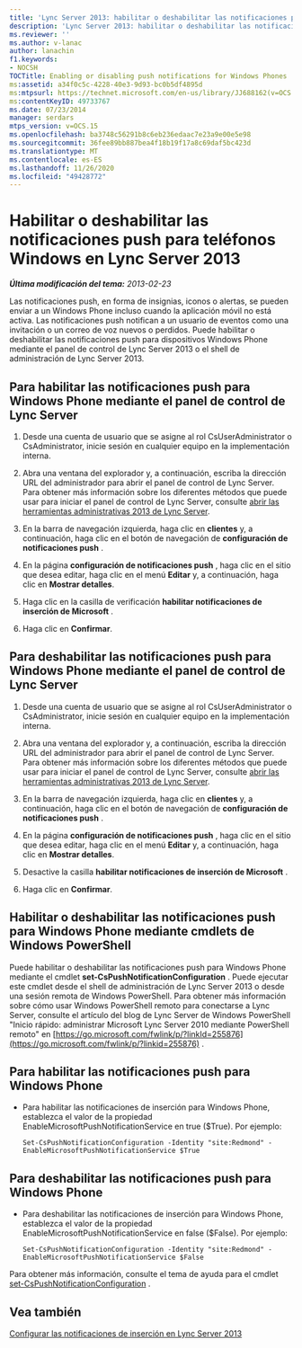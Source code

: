 ```yaml
---
title: 'Lync Server 2013: habilitar o deshabilitar las notificaciones push para Windows Phone'
description: 'Lync Server 2013: habilitar o deshabilitar las notificaciones push para Windows Phone.'
ms.reviewer: ''
ms.author: v-lanac
author: lanachin
f1.keywords:
- NOCSH
TOCTitle: Enabling or disabling push notifications for Windows Phones
ms:assetid: a34f0c5c-4228-40e3-9d93-bc0b5df4895d
ms:mtpsurl: https://technet.microsoft.com/en-us/library/JJ688162(v=OCS.15)
ms:contentKeyID: 49733767
ms.date: 07/23/2014
manager: serdars
mtps_version: v=OCS.15
ms.openlocfilehash: ba3748c56291b8c6eb236edaac7e23a9e00e5e98
ms.sourcegitcommit: 36fee89bb887bea4f18b19f17a8c69daf5bc423d
ms.translationtype: MT
ms.contentlocale: es-ES
ms.lasthandoff: 11/26/2020
ms.locfileid: "49428772"
---
```

# <a name="enabling-or-disabling-push-notifications-for-windows-phones-in-lync-server-2013"></a>Habilitar o deshabilitar las notificaciones push para teléfonos Windows en Lync Server 2013

<div data-xmlns="http://www.w3.org/1999/xhtml">

<div class="topic" data-xmlns="http://www.w3.org/1999/xhtml" data-msxsl="urn:schemas-microsoft-com:xslt" data-cs="https://msdn.microsoft.com/">

<div data-asp="https://msdn2.microsoft.com/asp">



</div>

<div id="mainSection">

<div id="mainBody">

<span> </span>

_**Última modificación del tema:** 2013-02-23_

Las notificaciones push, en forma de insignias, iconos o alertas, se pueden enviar a un Windows Phone incluso cuando la aplicación móvil no está activa. Las notificaciones push notifican a un usuario de eventos como una invitación o un correo de voz nuevos o perdidos. Puede habilitar o deshabilitar las notificaciones push para dispositivos Windows Phone mediante el panel de control de Lync Server 2013 o el shell de administración de Lync Server 2013.

<div>

## <a name="to-enable-push-notifications-for-windows-phone-by-using-lync-server-control-panel"></a>Para habilitar las notificaciones push para Windows Phone mediante el panel de control de Lync Server

1.  Desde una cuenta de usuario que se asigne al rol CsUserAdministrator o CsAdministrator, inicie sesión en cualquier equipo en la implementación interna.

2.  Abra una ventana del explorador y, a continuación, escriba la dirección URL del administrador para abrir el panel de control de Lync Server. Para obtener más información sobre los diferentes métodos que puede usar para iniciar el panel de control de Lync Server, consulte [abrir las herramientas administrativas 2013 de Lync Server](lync-server-2013-open-lync-server-administrative-tools.md).

3.  En la barra de navegación izquierda, haga clic en **clientes** y, a continuación, haga clic en el botón de navegación de **configuración de notificaciones push** .

4.  En la página **configuración de notificaciones push** , haga clic en el sitio que desea editar, haga clic en el menú **Editar** y, a continuación, haga clic en **Mostrar detalles**.

5.  Haga clic en la casilla de verificación **habilitar notificaciones de inserción de Microsoft** .

6.  Haga clic en **Confirmar**.

</div>

<div>

## <a name="to-disable-push-notifications-for-windows-phone-by-using-lync-server-control-panel"></a>Para deshabilitar las notificaciones push para Windows Phone mediante el panel de control de Lync Server

1.  Desde una cuenta de usuario que se asigne al rol CsUserAdministrator o CsAdministrator, inicie sesión en cualquier equipo en la implementación interna.

2.  Abra una ventana del explorador y, a continuación, escriba la dirección URL del administrador para abrir el panel de control de Lync Server. Para obtener más información sobre los diferentes métodos que puede usar para iniciar el panel de control de Lync Server, consulte [abrir las herramientas administrativas 2013 de Lync Server](lync-server-2013-open-lync-server-administrative-tools.md).

3.  En la barra de navegación izquierda, haga clic en **clientes** y, a continuación, haga clic en el botón de navegación de **configuración de notificaciones push** .

4.  En la página **configuración de notificaciones push** , haga clic en el sitio que desea editar, haga clic en el menú **Editar** y, a continuación, haga clic en **Mostrar detalles**.

5.  Desactive la casilla **habilitar notificaciones de inserción de Microsoft** .

6.  Haga clic en **Confirmar**.

</div>

<div>

## <a name="enabling-or-disabling-push-notifications-for-windows-phone-by-using-windows-powershell-cmdlets"></a>Habilitar o deshabilitar las notificaciones push para Windows Phone mediante cmdlets de Windows PowerShell

Puede habilitar o deshabilitar las notificaciones push para Windows Phone mediante el cmdlet **set-CsPushNotificationConfiguration** . Puede ejecutar este cmdlet desde el shell de administración de Lync Server 2013 o desde una sesión remota de Windows PowerShell. Para obtener más información sobre cómo usar Windows PowerShell remoto para conectarse a Lync Server, consulte el artículo del blog de Lync Server de Windows PowerShell "Inicio rápido: administrar Microsoft Lync Server 2010 mediante PowerShell remoto" en [https://go.microsoft.com/fwlink/p/?linkId=255876](https://go.microsoft.com/fwlink/p/?linkid=255876) .

<div>

## <a name="to-enable-push-notifications-for-windows-phone"></a>Para habilitar las notificaciones push para Windows Phone

  - Para habilitar las notificaciones de inserción para Windows Phone, establezca el valor de la propiedad EnableMicrosoftPushNotificationService en true ($True). Por ejemplo:
    
        Set-CsPushNotificationConfiguration -Identity "site:Redmond" -EnableMicrosoftPushNotificationService $True

</div>

<div>

## <a name="to-disable-push-notifications-for-windows-phone"></a>Para deshabilitar las notificaciones push para Windows Phone

  - Para deshabilitar las notificaciones de inserción para Windows Phone, establezca el valor de la propiedad EnableMicrosoftPushNotificationService en false ($False). Por ejemplo:
    
        Set-CsPushNotificationConfiguration -Identity "site:Redmond" -EnableMicrosoftPushNotificationService $False

</div>

Para obtener más información, consulte el tema de ayuda para el cmdlet [set-CsPushNotificationConfiguration](https://docs.microsoft.com/powershell/module/skype/Set-CsPushNotificationConfiguration) .

</div>

<div>

## <a name="see-also"></a>Vea también


[Configurar las notificaciones de inserción en Lync Server 2013](lync-server-2013-configuring-for-push-notifications.md)  
  

</div>

</div>

<span> </span>

</div>

</div>

</div>

